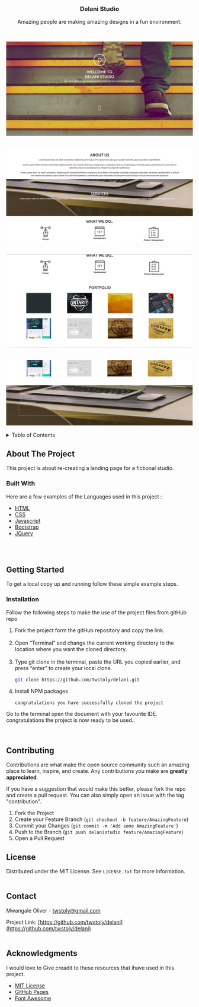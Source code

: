 <!-- PROJECT LOGO -->
<div background-color="white" align="center">
  <h3 align="center">Delani Studio</h3>

  <p align="center">
    Amazing people are making amazing designs in a fun environment.
</div>
<div id="top"></div>
<br>

![Alt text](./assets/banner.png?=true "about")
<br>
<br>

![Alt text](./assets/about.png?=true "about")
<br>
<br>

![Alt text](./assets/portfolio.png?=true "portfolio")
<br>
<br>

![Alt text](./assets/form.png?=true "form")

<!-- TABLE OF CONTENTS -->
<details>
  <summary>Table of Contents</summary>
  <ol>
    <li>
      <a href="#about-the-project">About The Project</a>
      <ul>
        <li><a href="#built-with">Built With</a></li>
      </ul>
    </li>
    <li>
      <a href="#getting-started">Getting Started</a>
      <ul>
        <li><a href="#installation">Installation</a></li>
      </ul>
    </li>
    <li><a href="#contributing">Contributing</a></li>
    <li><a href="#license">License</a></li>
    <li><a href="#contact">Contact</a></li>
    <li><a href="#acknowledgments">Acknowledgments</a></li>
  </ol>
</details>


<!-- ABOUT THE PROJECT -->
## About The Project
This project is about re-creating a landing page for a fictional studio. 


### Built With

Here are a few examples of the Languages used in this project :

* [HTML](https://devdocs.io/html/)
* [CSS](https://developer.mozilla.org/en-US/docs/Web/CSS)
* [Javascript](https://developer.mozilla.org/en-US/docs/Web/JavaScript)
* [Bootstrap](https://getbootstrap.com)
* [JQuery](https://jquery.com)
<br>
<br>



<!-- GETTING STARTED -->
## Getting Started

To get a local copy up and running follow these simple example steps.

### Installation
Follow the following steps to make the use of the project files from gitHub repo

1. Fork the project form the gitHub repository and copy the link.<br><br>
1. Open “Terminal” and change the current working directory to the location where you want the cloned directory. <br><br>
2. Type git clone in the terminal, paste the URL you copied earlier, and press “enter” to create your local clone.
   ```sh
   git clone https://github.com/twstoly/delani.git
   ```
3. Install NPM packages
   ```sh
   congratulations you have successfully cloned the project
   ```

Go to the terminal
open the document with your favourite IDE.
congratulations the project is now ready to be used..


<br>

<!-- CONTRIBUTING -->
## Contributing

Contributions are what make the open source community such an amazing place to learn, inspire, and create. Any contributions you make are **greatly appreciated**.

If you have a suggestion that would make this better, please fork the repo and create a pull request. You can also simply open an issue with the tag "contribution".

1. Fork the Project
2. Create your Feature Branch (`git checkout -b feature/AmazingFeature`)
3. Commit your Changes (`git commit -m 'Add some AmazingFeature'`)
4. Push to the Branch (`git push delanistudio feature/AmazingFeature`)
5. Open a Pull Request



<!-- LICENSE -->
## License

Distributed under the MIT License. See `LICENSE.txt` for more information.<br> <br>



<!-- CONTACT -->
## Contact

Mwangale Oliver - twstoly@gmail.com

Project Link: [https://github.com/twstoly/delani](https://github.com/twstoly/delani)
<br>
<br>

<!-- ACKNOWLEDGMENTS -->
## Acknowledgments

I would love to Give creadit to these resources that ihave used in this project.

* [MIT License](https://choosealicense.com/licenses/mit/)
* [GitHub Pages](https://pages.github.com)
* [Font Awesome](https://fontawesome.com)


